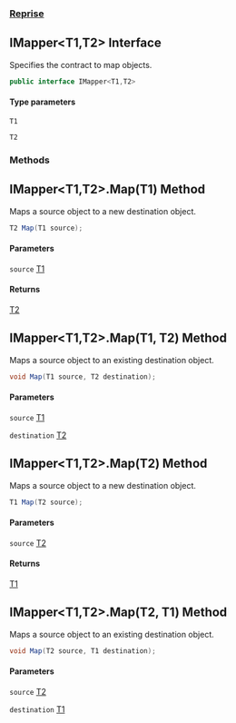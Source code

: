 ### [Reprise](Reprise.md 'Reprise')

## IMapper<T1,T2> Interface

Specifies the contract to map objects.

```csharp
public interface IMapper<T1,T2>
```
#### Type parameters

<a name='Reprise.IMapper_T1,T2_.T1'></a>

`T1`

<a name='Reprise.IMapper_T1,T2_.T2'></a>

`T2`
### Methods

<a name='Reprise.IMapper_T1,T2_.Map(T1)'></a>

## IMapper<T1,T2>.Map(T1) Method

Maps a source object to a new destination object.

```csharp
T2 Map(T1 source);
```
#### Parameters

<a name='Reprise.IMapper_T1,T2_.Map(T1).source'></a>

`source` [T1](Reprise.IMapper_T1,T2_.md#Reprise.IMapper_T1,T2_.T1 'Reprise.IMapper<T1,T2>.T1')

#### Returns
[T2](Reprise.IMapper_T1,T2_.md#Reprise.IMapper_T1,T2_.T2 'Reprise.IMapper<T1,T2>.T2')

<a name='Reprise.IMapper_T1,T2_.Map(T1,T2)'></a>

## IMapper<T1,T2>.Map(T1, T2) Method

Maps a source object to an existing destination object.

```csharp
void Map(T1 source, T2 destination);
```
#### Parameters

<a name='Reprise.IMapper_T1,T2_.Map(T1,T2).source'></a>

`source` [T1](Reprise.IMapper_T1,T2_.md#Reprise.IMapper_T1,T2_.T1 'Reprise.IMapper<T1,T2>.T1')

<a name='Reprise.IMapper_T1,T2_.Map(T1,T2).destination'></a>

`destination` [T2](Reprise.IMapper_T1,T2_.md#Reprise.IMapper_T1,T2_.T2 'Reprise.IMapper<T1,T2>.T2')

<a name='Reprise.IMapper_T1,T2_.Map(T2)'></a>

## IMapper<T1,T2>.Map(T2) Method

Maps a source object to a new destination object.

```csharp
T1 Map(T2 source);
```
#### Parameters

<a name='Reprise.IMapper_T1,T2_.Map(T2).source'></a>

`source` [T2](Reprise.IMapper_T1,T2_.md#Reprise.IMapper_T1,T2_.T2 'Reprise.IMapper<T1,T2>.T2')

#### Returns
[T1](Reprise.IMapper_T1,T2_.md#Reprise.IMapper_T1,T2_.T1 'Reprise.IMapper<T1,T2>.T1')

<a name='Reprise.IMapper_T1,T2_.Map(T2,T1)'></a>

## IMapper<T1,T2>.Map(T2, T1) Method

Maps a source object to an existing destination object.

```csharp
void Map(T2 source, T1 destination);
```
#### Parameters

<a name='Reprise.IMapper_T1,T2_.Map(T2,T1).source'></a>

`source` [T2](Reprise.IMapper_T1,T2_.md#Reprise.IMapper_T1,T2_.T2 'Reprise.IMapper<T1,T2>.T2')

<a name='Reprise.IMapper_T1,T2_.Map(T2,T1).destination'></a>

`destination` [T1](Reprise.IMapper_T1,T2_.md#Reprise.IMapper_T1,T2_.T1 'Reprise.IMapper<T1,T2>.T1')